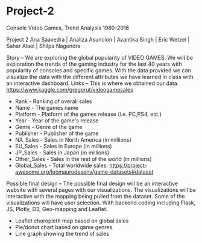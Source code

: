 # Project-2
Console Video Games, Trend Analysis 1980-2016

Project 2
Ana Saavedra | Analiza Asuncion | Avantika Singh | Eric Wetzel | Sahar Alaei | Shilpa Nagendra

Story – 
	We are exploring the global popularity of VIDEO GAMES.  We will be exploration the trends of the gaming industry for the last 40 years with popularity of consoles and specific games. With the data provided we can visualize the data with the different attributes we have learned in class with an interactive dashboard. 
Links – 
	This is where we obtained our data. 
		https://www.kaggle.com/gregorut/videogamesales
-	Rank - Ranking of overall sales
-	Name - The games name
-	Platform - Platform of the games release (i.e. PC,PS4, etc.)
-	Year - Year of the game's release
-	Genre - Genre of the game
-	Publisher - Publisher of the game
-	NA_Sales - Sales in North America (in millions)
-	EU_Sales - Sales in Europe (in millions)
-	JP_Sales - Sales in Japan (in millions)
-	Other_Sales - Sales in the rest of the world (in millions)
-	Global_Sales - Total worldwide sales.
	https://project-awesome.org/leomaurodesenv/game-datasets#dataset
 
Possible final design – 
	The possible final design will be an interactive website with several pages with our visualizations. The visualizations will be interactive with the mapping being pulled from the dataset. Some of the visualizations will have user selection.  With backend coding including Flask, JS, Plotly, D3, Geo-mapping and Leaflet.
-	Leaflet choropleth map based on global sales
-	Pie/donut chart based on game genres
-	Line graph showing the trend of sales
